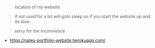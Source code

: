 > location of my website

> if not used for a bit will goto sleep so if you start the website up and its slow 

> sorry for the inconvience
* https://nates-portfolio-website.herokuapp.com/
